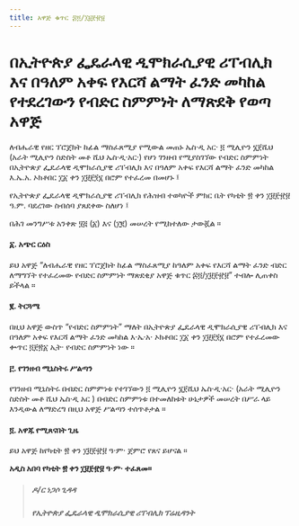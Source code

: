 ```yaml
---
title: አዋጅ ቁጥር ፷፬/፲፱፻፹፱
---
```


# በኢትዮጵያ ፌዴራላዊ ዲሞክራሲያዊ ሪፐብሊክ እና በዓለም አቀፍ የእርሻ ልማት ፈንድ መካከል የተደረገውን የብድር ስምምነት ለማጽደቅ የወጣ አዋጅ

ለብሔራዊ የዘር ፕሮጀክት ከፊል ማስፈጸሚያ የሚውል መጠኑ ኤስ·ዲ አር· ፬ ሚሊዮን ፮፻ሺህ (አራት ሚሊዮን ስድስት መቶ ሺህ ኤስ·ዲ·አር·) የሆነ ገንዘብ የሚያስገኘው የብድር ስምምነት በኢትዮጵያ ፌዴራላዊ ዲሞክራሲያዊ ሪፐብሊክ እና በዓለም አቀፍ የእርሻ ልማት ፈንድ መካከል እ.ኤ.አ. ኦክቶበር ፲፩ ቀን ፲፱፻፺፮ በሮም የተፈረመ በመሆኑ ፤

የኢትዮጵያ ፌዴራላዊ ዲሞክራሲያዊ ሪፐብሊክ የሕዝብ ተወካዮች ምክር ቤት የካቲት ፳ ቀን ፲፱፻፹፱ ዓ.ም. ባደረገው ስብሰባ ያጸደቀው ስለሆነ ፤

በሕገ መንግሥቱ አንቀጽ ፶፭ (፩) እና (፲፪) መሠረት የሚከተለው ታውጇል ።

#### ፩. አጭር ርዕስ

ይህ አዋጅ “ለብሔራዊ የዘር ፕሮጀክት ከፊል ማስፈጸሚያ ከዓለም አቀፍ የእርሻ ልማት ፈንድ ብድር ለማግኘት የተፈረመው የብድር ስምምነት ማጽደቂያ አዋጅ ቁጥር ፷፬/፲፱፻፹፱” ተብሎ ሊጠቀስ ይችላል ።

#### ፪. ትርጓሜ

በዚህ አዋጅ ውስጥ “የብድር ስምምነት” ማለት በኢትዮጵያ ፌዴራላዊ ዲሞክራሲያዊ ሪፐብሊክ እና በዓለም አቀፍ የእርሻ ልማት ፈንድ መካከል እ·ኤ·አ· ኦክቶበር ፲፩ ቀን ፲፱፻፺፮ በሮም የተፈረመው ቍጥር ፬፻፳፩ ኢት· የብድር ስምምነት ነው ።

#### ፫. የገንዘብ ሚኒስትሩ ሥልጣን

የገንዘብ ሚኒስትሩ በብድር ስምምነቱ የተገኘውን ፬ ሚሊዮን ፮፻ሺህ ኤስ·ዲ·አር· (አራት ሚሊዮን ስድስት መቶ ሺህ ኤስ·ዲ አር ) በብድር ስምምነቱ በተመለከቱት ሁኔታዎች መሠረት በሥራ ላይ እንዲውል ለማድረግ በዚህ አዋጅ ሥልጣን ተሰጥቶታል ።

#### ፬. አዋጁ የሚጸናበት ጊዜ

ይህ አዋጅ ከየካቲት ፳ ቀን ፲፱፻፹፱ ዓ·ም· ጀምሮ የጸና ይሆናል ።

**አዲስ አበባ የካቲት ፳ ቀን ፲፱፻፹፱ ዓ·ም· ተፈጸመ።**

> ##### ዶ/ር ነጋሶ ጊዳዳ
>
> ##### የኢትዮጵያ ፌዴራላዊ ዲሞክራሲያዊ ሪፐብሊክ ፕሬዚዳንት